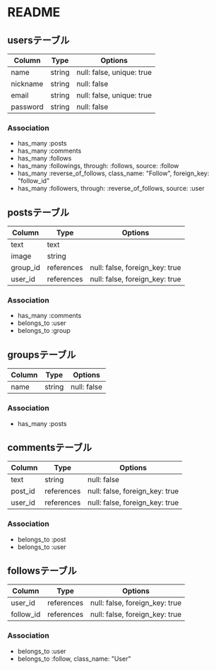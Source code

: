 # README

## usersテーブル
|Column|Type|Options|
|------|----|-------|
|name|string|null: false, unique: true|
|nickname|string|null: false|
|email|string|null: false, unique: true|
|password|string|null: false|
### Association
- has_many :posts
- has_many :comments
- has_many :follows
- has_many :followings, through: :follows, source: :follow
- has_many :reverse_of_follows, class_name: "Follow", foreign_key: "follow_id"
- has_many :followers, through: :reverse_of_follows, source: :user

## postsテーブル
|Column|Type|Options|
|------|----|-------|
|text|text||
|image|string||
|group_id|references|null: false, foreign_key: true|
|user_id|references|null: false, foreign_key: true|
### Association
- has_many :comments
- belongs_to :user
- belongs_to :group

## groupsテーブル
|Column|Type|Options|
|------|----|-------|
|name|string|null: false|
### Association
- has_many :posts

## commentsテーブル
|Column|Type|Options|
|------|----|-------|
|text|string|null: false|
|post_id|references|null: false, foreign_key: true|
|user_id|references|null: false, foreign_key: true|
### Association
- belongs_to :post
- belongs_to :user

## followsテーブル
|Column|Type|Options|
|------|----|-------|
|user_id|references|null: false, foreign_key: true|
|follow_id|references|null: false, foreign_key: true|
### Association
- belongs_to :user
- belongs_to :follow, class_name: "User"
